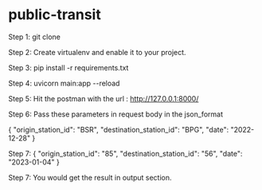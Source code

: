 # public-transit

Step 1: git clone <reop-url>

Step 2: Create virtualenv and enable it to your project.

Step 3: pip install -r requirements.txt

Step 4: uvicorn main:app --reload

Step 5: Hit the postman with the url : http://127.0.0.1:8000/

Step 6: Pass these parameters in request body in the json_format

{
    "origin_station_id": "BSR",
    "destination_station_id": "BPG",
    "date": "2022-12-28"
}
    
    
Step 7:
{
    "origin_station_id": "85",
    "destination_station_id": "56",
    "date": "2023-01-04"
}
    
    
Step 7: You would get the result in output section.
